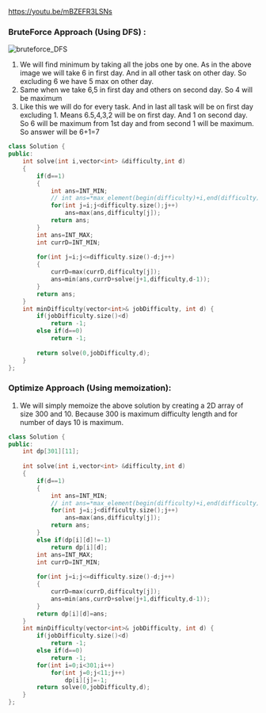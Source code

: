 https://youtu.be/mBZEFR3LSNs

### BruteForce Approach (Using DFS) :

![bruteforce_DFS](https://drive.google.com/file/d/14gxPRrreqZCG2K-ZCESn478n79_jwcZi/view?usp=sharing)
1. We will find minimum by taking all the jobs one by one. As in the above image we will take 6 in first day. And in all other task on other day. So excluding 6 we have 5 max on other day.
2. Same when we take 6,5 in first day and others on second day. So 4 will be maximum
3. Like this we will do for every task. And in last all task will be on first day excluding 1. Means 6.5,4,3,2 will be on first day. And 1 on second day. So 6 will be maximum from 1st day and from second 1 will be maximum. So answer will be 6+1=7

```cpp
class Solution {
public:
    int solve(int i,vector<int> &difficulty,int d)
    {
        if(d==1)
        {
            int ans=INT_MIN;
            // int ans=*max_element(begin(difficulty)+i,end(difficulty);
            for(int j=i;j<difficulty.size();j++)
                ans=max(ans,difficulty[j]);
            return ans;
        }
        int ans=INT_MAX;
        int currD=INT_MIN;
        
        for(int j=i;j<=difficulty.size()-d;j++)
        {
            currD=max(currD,difficulty[j]);
            ans=min(ans,currD+solve(j+1,difficulty,d-1));
        }
        return ans;
    }
    int minDifficulty(vector<int>& jobDifficulty, int d) {
        if(jobDifficulty.size()<d)
            return -1;
        else if(d==0)
            return -1;
        
        return solve(0,jobDifficulty,d);
    }
};
```

### Optimize Approach (Using memoization):
1. We will simply memoize the above solution by creating a 2D array of size 300 and 10. Because 300 is maximum difficulty length and for number of days 10 is maximum.

```C++
class Solution {
public:
    int dp[301][11];
    
    int solve(int i,vector<int> &difficulty,int d)
    {
        if(d==1)
        {
            int ans=INT_MIN;
            // int ans=*max_element(begin(difficulty)+i,end(difficulty);
            for(int j=i;j<difficulty.size();j++)
                ans=max(ans,difficulty[j]);
            return ans;
        }
        else if(dp[i][d]!=-1)
            return dp[i][d];
        int ans=INT_MAX;
        int currD=INT_MIN;
        
        for(int j=i;j<=difficulty.size()-d;j++)
        {
            currD=max(currD,difficulty[j]);
            ans=min(ans,currD+solve(j+1,difficulty,d-1));
        }
        return dp[i][d]=ans;
    }
    int minDifficulty(vector<int>& jobDifficulty, int d) {
        if(jobDifficulty.size()<d)
            return -1;
        else if(d==0)
            return -1;
        for(int i=0;i<301;i++)
            for(int j=0;j<11;j++)
                dp[i][j]=-1;
        return solve(0,jobDifficulty,d);
    }
};
```
